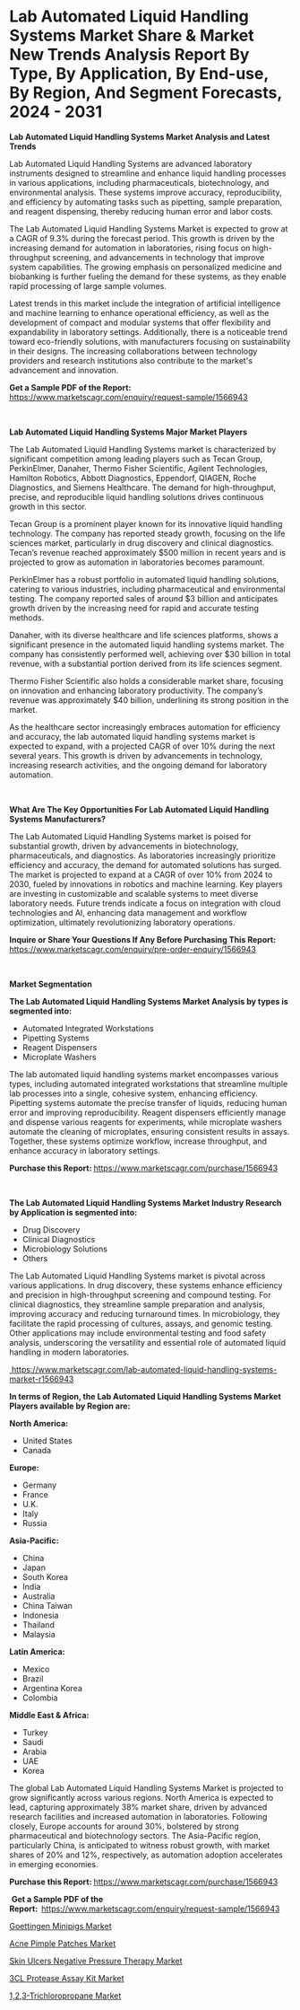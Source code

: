 <p><h1>Lab Automated Liquid Handling Systems Market Share & Market New Trends Analysis Report By Type, By Application, By End-use, By Region, And Segment Forecasts, 2024 - 2031</h1></p><p><strong>Lab Automated Liquid Handling Systems Market Analysis and Latest Trends</strong></p>
<p><p>Lab Automated Liquid Handling Systems are advanced laboratory instruments designed to streamline and enhance liquid handling processes in various applications, including pharmaceuticals, biotechnology, and environmental analysis. These systems improve accuracy, reproducibility, and efficiency by automating tasks such as pipetting, sample preparation, and reagent dispensing, thereby reducing human error and labor costs.</p><p>The Lab Automated Liquid Handling Systems Market is expected to grow at a CAGR of 9.3% during the forecast period. This growth is driven by the increasing demand for automation in laboratories, rising focus on high-throughput screening, and advancements in technology that improve system capabilities. The growing emphasis on personalized medicine and biobanking is further fueling the demand for these systems, as they enable rapid processing of large sample volumes. </p><p>Latest trends in this market include the integration of artificial intelligence and machine learning to enhance operational efficiency, as well as the development of compact and modular systems that offer flexibility and expandability in laboratory settings. Additionally, there is a noticeable trend toward eco-friendly solutions, with manufacturers focusing on sustainability in their designs. The increasing collaborations between technology providers and research institutions also contribute to the market's advancement and innovation.</p></p>
<p><strong>Get a Sample PDF of the Report:&nbsp;</strong> <a href="https://www.marketscagr.com/enquiry/request-sample/1566943?utm_campaign=1197&utm_medium=2&utm_source=Github&utm_content=ia&utm_term=07122024&utm_id=lab-automated-liquid-handling-systems">https://www.marketscagr.com/enquiry/request-sample/1566943</a></p>
<p>&nbsp;</p>
<p><strong>Lab Automated Liquid Handling Systems Major Market Players</strong></p>
<p><p>The Lab Automated Liquid Handling Systems market is characterized by significant competition among leading players such as Tecan Group, PerkinElmer, Danaher, Thermo Fisher Scientific, Agilent Technologies, Hamilton Robotics, Abbott Diagnostics, Eppendorf, QIAGEN, Roche Diagnostics, and Siemens Healthcare. The demand for high-throughput, precise, and reproducible liquid handling solutions drives continuous growth in this sector.</p><p>Tecan Group is a prominent player known for its innovative liquid handling technology. The company has reported steady growth, focusing on the life sciences market, particularly in drug discovery and clinical diagnostics. Tecan’s revenue reached approximately $500 million in recent years and is projected to grow as automation in laboratories becomes paramount.</p><p>PerkinElmer has a robust portfolio in automated liquid handling solutions, catering to various industries, including pharmaceutical and environmental testing. The company reported sales of around $3 billion and anticipates growth driven by the increasing need for rapid and accurate testing methods.</p><p>Danaher, with its diverse healthcare and life sciences platforms, shows a significant presence in the automated liquid handling systems market. The company has consistently performed well, achieving over $30 billion in total revenue, with a substantial portion derived from its life sciences segment.</p><p>Thermo Fisher Scientific also holds a considerable market share, focusing on innovation and enhancing laboratory productivity. The company’s revenue was approximately $40 billion, underlining its strong position in the market.</p><p>As the healthcare sector increasingly embraces automation for efficiency and accuracy, the lab automated liquid handling systems market is expected to expand, with a projected CAGR of over 10% during the next several years. This growth is driven by advancements in technology, increasing research activities, and the ongoing demand for laboratory automation.</p></p>
<p>&nbsp;</p>
<p><strong>What Are The Key Opportunities For Lab Automated Liquid Handling Systems Manufacturers?</strong></p>
<p><p>The Lab Automated Liquid Handling Systems market is poised for substantial growth, driven by advancements in biotechnology, pharmaceuticals, and diagnostics. As laboratories increasingly prioritize efficiency and accuracy, the demand for automated solutions has surged. The market is projected to expand at a CAGR of over 10% from 2024 to 2030, fueled by innovations in robotics and machine learning. Key players are investing in customizable and scalable systems to meet diverse laboratory needs. Future trends indicate a focus on integration with cloud technologies and AI, enhancing data management and workflow optimization, ultimately revolutionizing laboratory operations.</p></p>
<p><strong>Inquire or Share Your Questions If Any Before Purchasing This Report:</strong> <a href="https://www.marketscagr.com/enquiry/pre-order-enquiry/1566943?utm_campaign=1197&utm_medium=2&utm_source=Github&utm_content=ia&utm_term=07122024&utm_id=lab-automated-liquid-handling-systems">https://www.marketscagr.com/enquiry/pre-order-enquiry/1566943</a></p>
<p>&nbsp;</p>
<p><strong>Market Segmentation</strong></p>
<p><strong>The Lab Automated Liquid Handling Systems Market Analysis by types is segmented into:</strong></p>
<p><ul><li>Automated Integrated Workstations</li><li>Pipetting Systems</li><li>Reagent Dispensers</li><li>Microplate Washers</li></ul></p>
<p><p>The lab automated liquid handling systems market encompasses various types, including automated integrated workstations that streamline multiple lab processes into a single, cohesive system, enhancing efficiency. Pipetting systems automate the precise transfer of liquids, reducing human error and improving reproducibility. Reagent dispensers efficiently manage and dispense various reagents for experiments, while microplate washers automate the cleaning of microplates, ensuring consistent results in assays. Together, these systems optimize workflow, increase throughput, and enhance accuracy in laboratory settings.</p></p>
<p><strong>Purchase this Report:&nbsp;</strong><a href="https://www.marketscagr.com/purchase/1566943?utm_campaign=1197&utm_medium=2&utm_source=Github&utm_content=ia&utm_term=07122024&utm_id=lab-automated-liquid-handling-systems">https://www.marketscagr.com/purchase/1566943</a></p>
<p>&nbsp;</p>
<p><strong>The Lab Automated Liquid Handling Systems Market Industry Research by Application is segmented into:</strong></p>
<p><ul><li>Drug Discovery</li><li>Clinical Diagnostics</li><li>Microbiology Solutions</li><li>Others</li></ul></p>
<p><p>The Lab Automated Liquid Handling Systems market is pivotal across various applications. In drug discovery, these systems enhance efficiency and precision in high-throughput screening and compound testing. For clinical diagnostics, they streamline sample preparation and analysis, improving accuracy and reducing turnaround times. In microbiology, they facilitate the rapid processing of cultures, assays, and genomic testing. Other applications may include environmental testing and food safety analysis, underscoring the versatility and essential role of automated liquid handling in modern laboratories.</p></p>
<p><a href="https://www.marketscagr.com/lab-automated-liquid-handling-systems-market-r1566943?utm_campaign=1197&utm_medium=2&utm_source=Github&utm_content=ia&utm_term=07122024&utm_id=lab-automated-liquid-handling-systems">&nbsp;https://www.marketscagr.com/lab-automated-liquid-handling-systems-market-r1566943</a></p>
<p><strong>In terms of Region, the Lab Automated Liquid Handling Systems Market Players available by Region are:</strong></p>
<p>
    <p> <strong> North America: </strong>
        <ul>
            <li>United States</li>
            <li>Canada</li>
        </ul>
        </p> 
    <p> <strong> Europe: </strong>
        <ul>
            <li>Germany</li>
            <li>France</li>
            <li>U.K.</li>
            <li>Italy</li>
            <li>Russia</li>
        </ul>
        </p> 
    <p> <strong> Asia-Pacific: </strong>
        <ul>
            <li>China</li>
            <li>Japan</li>
            <li>South Korea</li>
            <li>India</li>
            <li>Australia</li>
            <li>China Taiwan</li>
            <li>Indonesia</li>
            <li>Thailand</li>
            <li>Malaysia</li>
        </ul>
        </p> 
    <p> <strong> Latin America: </strong>
        <ul>
            <li>Mexico</li>
            <li>Brazil</li>
            <li>Argentina Korea</li>
            <li>Colombia</li>
        </ul>
        </p> 
    <p> <strong> Middle East & Africa: </strong>
        <ul>
            <li>Turkey</li>
            <li>Saudi</li>
            <li>Arabia</li>
            <li>UAE</li>
            <li>Korea</li>
        </ul>
    </p>
    </p>
<p><p>The global Lab Automated Liquid Handling Systems Market is projected to grow significantly across various regions. North America is expected to lead, capturing approximately 38% market share, driven by advanced research facilities and increased automation in laboratories. Following closely, Europe accounts for around 30%, bolstered by strong pharmaceutical and biotechnology sectors. The Asia-Pacific region, particularly China, is anticipated to witness robust growth, with market shares of 20% and 12%, respectively, as automation adoption accelerates in emerging economies.</p></p>
<p><strong>Purchase this Report: </strong><a href="https://www.marketscagr.com/purchase/1566943?utm_campaign=1197&utm_medium=2&utm_source=Github&utm_content=ia&utm_term=07122024&utm_id=lab-automated-liquid-handling-systems">https://www.marketscagr.com/purchase/1566943</a></p>
<p>&nbsp;<strong>Get a Sample PDF of the Report:&nbsp;&nbsp;</strong><a href="https://www.marketscagr.com/enquiry/request-sample/1566943?utm_campaign=1197&utm_medium=2&utm_source=Github&utm_content=ia&utm_term=07122024&utm_id=lab-automated-liquid-handling-systems">https://www.marketscagr.com/enquiry/request-sample/1566943</a></p>
<p><strong></strong></p>
<p><p><a href="https://issuu.com/reportprime-2/docs/goettingen-minipigs-market-size-2030.pptx?utm_campaign=1197&utm_medium=2&utm_source=Github&utm_content=ia&utm_term=07122024&utm_id=lab-automated-liquid-handling-systems">Goettingen Minipigs Market</a></p><p><a href="https://www.linkedin.com/pulse/market-outlook-acne-pimple-patches-industry-from-2024-2031-projected-oxlhe?utm_campaign=1197&utm_medium=2&utm_source=Github&utm_content=ia&utm_term=07122024&utm_id=lab-automated-liquid-handling-systems">Acne Pimple Patches Market</a></p><p><a href="https://github.com/prosalinda88/Market-Research-Report-List-6/blob/main/skin-ulcers-negative-pressure-therapy-market.md?utm_campaign=1197&utm_medium=2&utm_source=Github&utm_content=ia&utm_term=07122024&utm_id=lab-automated-liquid-handling-systems">Skin Ulcers Negative Pressure Therapy Market</a></p><p><a href="https://www.linkedin.com/pulse/analysis-current-state-future-growth-potential-3cl-protease-a8ygf?utm_campaign=1197&utm_medium=2&utm_source=Github&utm_content=ia&utm_term=07122024&utm_id=lab-automated-liquid-handling-systems">3CL Protease Assay Kit Market</a></p><p><a href="https://issuu.com/reportprime-2/docs/123-trichloropropane-market-size-2030.pptx?utm_campaign=1197&utm_medium=2&utm_source=Github&utm_content=ia&utm_term=07122024&utm_id=lab-automated-liquid-handling-systems">1,2,3-Trichloropropane Market</a></p></p>